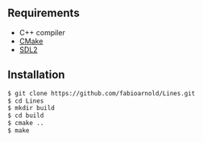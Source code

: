 ## Requirements

* C++ compiler
* [CMake](https://cmake.org)
* [SDL2](https://libsdl.org)

## Installation

```bash
$ git clone https://github.com/fabioarnold/Lines.git
$ cd Lines
$ mkdir build
$ cd build
$ cmake ..
$ make
```
